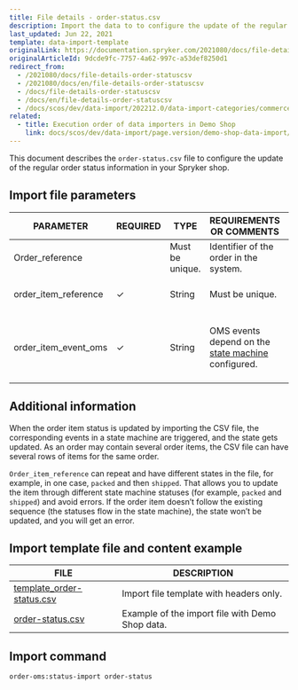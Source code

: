 ```yaml
---
title: File details - order-status.csv
description: Import the data to to configure the update of the regular order status information
last_updated: Jun 22, 2021
template: data-import-template
originalLink: https://documentation.spryker.com/2021080/docs/file-details-order-statuscsv
originalArticleId: 9dcde9fc-7757-4a62-997c-a53def8250d1
redirect_from:
  - /2021080/docs/file-details-order-statuscsv
  - /2021080/docs/en/file-details-order-statuscsv
  - /docs/file-details-order-statuscsv
  - /docs/en/file-details-order-statuscsv
  - /docs/scos/dev/data-import/202212.0/data-import-categories/commerce-setup/file-details-order-status.csv.html
related:
  - title: Execution order of data importers in Demo Shop
    link: docs/scos/dev/data-import/page.version/demo-shop-data-import/execution-order-of-data-importers-in-demo-shop.html
---
```


This document describes the `order-status.csv` file to configure the update of the regular order status information in your Spryker shop.

## Import file parameters


| PARAMETER | REQUIRED | TYPE | REQUIREMENTS OR COMMENTS | DESCRIPTION |
|-|-|-|-|-|
| Order_reference |   |  Must be unique. | Identifier of the order in the system. |
| order_item_reference | &check; | String | Must be unique. | Identifier of the  item in the order. |
| order_item_event_oms | &check; | String |  OMS events depend on the  [state machine](/docs/pbc/all/order-management-system/{{page.version}}/datapayload-conversion/state-machine/order-process-modelling-via-state-machines.html) configured. | Desired order item state. Only this parameter is updated in the database |

## Additional information

When the order item status is updated by importing the CSV file, the corresponding events in a state machine are triggered, and the state gets updated. As an order may contain several order items, the CSV file can have several rows of items for the same order.

`Order_item_reference` can repeat and have different states in the file, for example, in one case, `packed` and then `shipped`. That allows you to update the item through different state machine statuses (for example, `packed` and `shipped`) and avoid errors. If the order item doesn’t follow the existing sequence (the statuses flow in the state machine), the state won’t be updated, and you will get an error.

## Import template file and content example

| FILE | DESCRIPTION |
| --- | --- |
| [template_order-status.csv](https://spryker.s3.eu-central-1.amazonaws.com/docs/Developer+Guide/Back-End/Data+Manipulation/Data+Ingestion/Data+Import/Data+Import+Categories/Commerce+Setup/template_order-status.csv) | Import file template with headers only. |
| [order-status.csv](https://spryker.s3.eu-central-1.amazonaws.com/docs/Developer+Guide/Back-End/Data+Manipulation/Data+Ingestion/Data+Import/Data+Import+Categories/Commerce+Setup/order-status.csv)| Example of the import file with Demo Shop data. |

## Import command

```bash
order-oms:status-import order-status
```
